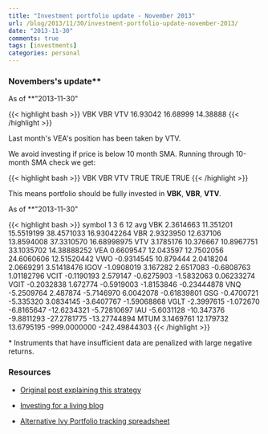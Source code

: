 ```yaml
---
title: "Investment portfolio update - November 2013"
url: /blog/2013/11/30/investment-portfolio-update-november-2013/
date: "2013-11-30"
comments: true
tags: [investments]
categories: personal
---
```


### Novembers's update**

As of **"2013-11-30"

{{< highlight bash >}}
     VBK      VBR      VTV
16.93042 16.68999 14.38888
{{< /highlight >}}

Last month's VEA's position has been taken by VTV.

We avoid investing if price is below 10 month SMA. Running through 10-month SMA check we get:

{{< highlight bash >}}
  VBK  VBR  VTV
TRUE TRUE TRUE
{{< /highlight >}}

This means portfolio should be fully invested in **VBK**, **VBR**, **VTV**.

As of **"2013-11-30"

{{< highlight bash >}}
symbol        1          3          6           12           avg
VBK   2.3614663  11.351201 15.5519199   38.4571033   16.93042264
VBR   2.9323950  12.637106 13.8594008   37.3310570   16.68998975
VTV   3.1785176  10.376667 10.8967751   33.1035702   14.38888252
VEA   0.6609547  12.043597 12.7502056   24.6060606   12.51520442
VWO  -0.9314545  10.879444  2.0418204    2.0669291    3.51418476
IGOV -1.0908019   3.167282  2.6517083   -0.6808763    1.01182796
VCIT -0.1190193   2.579147 -0.6275903   -1.5832063    0.06233274
VGIT -0.2032838   1.672774 -0.5919003   -1.8153846   -0.23444878
VNQ  -5.2509764   2.487874 -5.7146970    6.0042078   -0.61839801
GSG  -0.4700721  -5.335320  3.0834145   -3.6407767   -1.59068868
VGLT -2.3997615  -1.072670 -6.8165647  -12.6234321   -5.72810697
IAU  -5.6031128 -10.347376 -9.8811293  -27.2781775  -13.27744894
MTUM  3.1469761  12.179732 13.6795195 -999.0000000 -242.49844303
{{< /highlight >}}

\* Instruments that have insufficient data are penalized with large negative returns.

### Resources

 * [Original post explaining this strategy](/blog/2013/10/30/investment-portfolio-update-october-2013/)

 * [Investing for a living blog](http://investingforaliving.wordpress.com/)

 * [Alternative Ivy Portfolio tracking spreadsheet](https://docs.google.com/spreadsheet/ccc?key=0Ai0xPgGdCts3dEhZVUVXTFQtOEdsRUYwSmRLN3M0NHc&usp=sharing#gid=1)